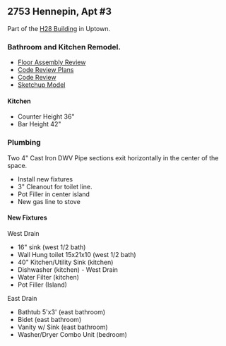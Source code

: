 ## 2753 Hennepin, Apt #3

Part of the [H28 Building](http://www.h28.co) in Uptown.

### Bathroom and Kitchen Remodel.

* [Floor Assembly Review](files/floors.pdf)
* [Code Review Plans](files/code-plan.pdf)
* [Code Review](code-review.html)
* [Sketchup Model](https://www.dropbox.com/sh/byuk5uxs4hlee1f/QIp6-jFPHR/2753Hennepin.skp)

#### Kitchen

* Counter Height 36"
* Bar Height 42"

### Plumbing

Two 4" Cast Iron DWV Pipe sections exit horizontally in the center of the space.

* Install new fixtures
* 3" Cleanout for toilet line.
* Pot Filler in center island
* New gas line to stove

#### New Fixtures
West Drain

* 16" sink (west 1/2 bath)
* Wall Hung toilet 15x21x10 (west 1/2 bath)
* 40" Kitchen/Utility Sink (kitchen)
* Dishwasher (kitchen) - West Drain
* Water Filter (kitchen)
* Pot Filler (Island)

East Drain

* Bathtub 5'x3' (east bathroom)
* Bidet (east bathroom)
* Vanity w/ Sink (east bathroom)
* Washer/Dryer Combo Unit (bedroom)
